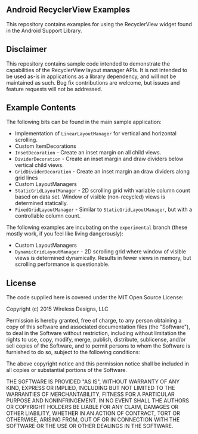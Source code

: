 Android RecyclerView Examples
-----------------------------

This repository contains examples for using the RecyclerView widget found in the Android Support Library.

Disclaimer
----------
This repository contains sample code intended to demonstrate the capabilities of the RecyclerView layout manager APIs. It is not intended to be used as-is in applications as a library dependency, and will not be maintained as such. Bug fix contributions are welcome, but issues and feature requests will not be addressed.

Example Contents
----------------
The following bits can be found in the main sample application:
- Implementation of `LinearLayoutManager` for vertical and horizontal scrolling.
- Custom ItemDecorations
 - `InsetDecoration` - Create an inset margin on all child views.
 - `DividerDecoration` - Create an inset margin and draw dividers below vertical child views.
 - `GridDividerDecoration` - Create an inset margin an draw dividers along grid lines
- Custom LayoutManagers
 - `StaticGridLayoutManager` - 2D scrolling grid with variable column count based on data set. Window of visible (non-recycled) views is determined statically.
 - `FixedGridLayoutManager` - Similar to `StaticGridLayoutManager`, but with a controllable column count.
 
The following examples are incubating on the `experimental` branch (these mostly work, if you feel like living dangerously):
- Custom LayoutManagers
 - `DynamicGridLayoutManager` - 2D scrolling grid where window of visible views is determined dynamically. Results in fewer views in memory, but scrolling performance is questionable.

License
-------

The code supplied here is covered under the MIT Open Source License:

Copyright (c) 2015 Wireless Designs, LLC

Permission is hereby granted, free of charge, to any person obtaining a copy of this software and associated documentation files (the "Software"), to deal in the Software without restriction, including without limitation the rights to use, copy, modify, merge, publish, distribute, sublicense, and/or sell copies of the Software, and to permit persons to whom the Software is furnished to do so, subject to the following conditions:

The above copyright notice and this permission notice shall be included in all copies or substantial portions of the Software.

THE SOFTWARE IS PROVIDED "AS IS", WITHOUT WARRANTY OF ANY KIND, EXPRESS OR IMPLIED, INCLUDING BUT NOT LIMITED TO THE WARRANTIES OF MERCHANTABILITY, FITNESS FOR A PARTICULAR PURPOSE AND NONINFRINGEMENT. IN NO EVENT SHALL THE AUTHORS OR COPYRIGHT HOLDERS BE LIABLE FOR ANY CLAIM, DAMAGES OR OTHER LIABILITY, WHETHER IN AN ACTION OF CONTRACT, TORT OR OTHERWISE, ARISING FROM, OUT OF OR IN CONNECTION WITH THE SOFTWARE OR THE USE OR OTHER DEALINGS IN THE SOFTWARE.